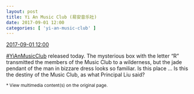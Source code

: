 ```yaml
---
layout: post
title: Yi An Music Club (易安音乐社)
date: 2017-09-01 12:00
categories: [ 'yi-an-music-club' ]
---
```


<div class="weibo-info">
  <a href="http://weibo.com/6094546964/FjMijucVn">2017-09-01 12:00</a>
</div>

[#YiAnMusicClub](http://weibo.com/p/100808beae2e3e05b17b64f63ebedca39f19b2/super_index) released today. The mysterious box with the letter “R” transmitted the members of the Music Club to a wilderness, but the jade pendant of the man in bizzare dress looks so familiar. Is this place … Is this the destiny of the Music Club, as what Principal Liu said?

<!-- more -->

<small>* View multimedia content(s) on the original page.</small>
